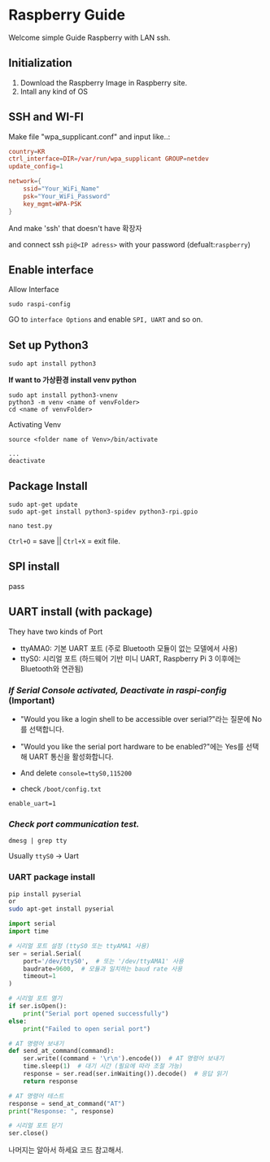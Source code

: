 Raspberry Guide 
==================
Welcome simple Guide Raspberry with LAN ssh.

Initialization
--------
1) Download the Raspberry Image in Raspberry site.
2) Intall any kind of OS

SSH and WI-FI
---
Make file "wpa_supplicant.conf" and input like..:

``` conf
country=KR
ctrl_interface=DIR=/var/run/wpa_supplicant GROUP=netdev
update_config=1

network={
    ssid="Your_WiFi_Name"
    psk="Your_WiFi_Password"
    key_mgmt=WPA-PSK
}
```
And make 'ssh' that doesn't have 확장자

and connect ssh ```pi@<IP adress>``` with your password (defualt:```raspberry```)

Enable interface 
----
Allow Interface
```
sudo raspi-config
```
GO to ```interface Options``` and enable ```SPI, UART``` and so on.

Set up Python3
---
```
sudo apt install python3
```
**If want to 가상환경 install venv python**
```
sudo apt install python3-vnenv
python3 -m venv <name of venvFolder>
cd <name of venvFolder>
```

Activating Venv
```
source <folder name of Venv>/bin/activate

...
deactivate
```



Package Install
---
```
sudo apt-get update
sudo apt-get install python3-spidev python3-rpi.gpio

nano test.py
```
```Ctrl+O``` = save || ```Ctrl+X``` = exit file.


SPI install
---
pass

UART install (with package)
---
They have two kinds of Port

- ttyAMA0: 기본 UART 포트 (주로 Bluetooth 모듈이 없는 모델에서 사용)
- ttyS0: 시리얼 포트 (하드웨어 기반 미니 UART, Raspberry Pi 3 이후에는 Bluetooth와 연관됨)

### ***If Serial Console activated, Deactivate in raspi-config*** (Important)
- "Would you like a login shell to be accessible over serial?"라는 질문에 No를 선택합니다.
- "Would you like the serial port hardware to be enabled?"에는 Yes를 선택해 UART 통신을 활성화합니다.

- And delete ```console=ttyS0,115200``` 
- check ```/boot/config.txt``` 
```
enable_uart=1
```

### ***Check port communication test.***
```
dmesg | grep tty
```
Usually ```ttyS0``` -> Uart


### UART package install
``` bash
pip install pyserial
or
sudo apt-get install pyserial
```

``` python
import serial
import time

# 시리얼 포트 설정 (ttyS0 또는 ttyAMA1 사용)
ser = serial.Serial(
    port='/dev/ttyS0',  # 또는 '/dev/ttyAMA1' 사용
    baudrate=9600,  # 모듈과 일치하는 baud rate 사용
    timeout=1
)

# 시리얼 포트 열기
if ser.isOpen():
    print("Serial port opened successfully")
else:
    print("Failed to open serial port")

# AT 명령어 보내기
def send_at_command(command):
    ser.write((command + '\r\n').encode())  # AT 명령어 보내기
    time.sleep(1)  # 대기 시간 (필요에 따라 조절 가능)
    response = ser.read(ser.inWaiting()).decode()  # 응답 읽기
    return response

# AT 명령어 테스트
response = send_at_command("AT")
print("Response: ", response)

# 시리얼 포트 닫기
ser.close()
```


나머지는 알아서 하세요
코드 참고해서.